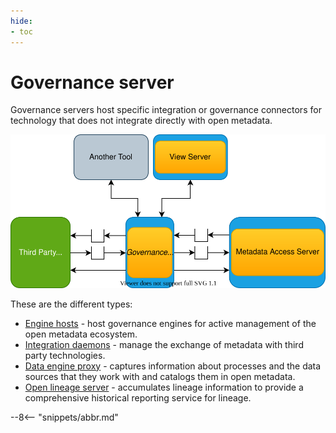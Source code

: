 ```yaml
---
hide:
- toc
---
```


<!-- SPDX-License-Identifier: CC-BY-4.0 -->
<!-- Copyright Contributors to the Egeria project 2020. -->

# Governance server

Governance servers host specific integration or governance connectors for technology that does
not integrate directly with open metadata.

![Governance server](governance-server.svg)

These are the different types:

- [Engine hosts](engine-host.md) - host governance engines for active management of the open metadata ecosystem.
- [Integration daemons](integration-daemon.md) - manage the exchange of metadata with third party technologies.
- [Data engine proxy](data-engine-proxy.md) - captures information about processes and the data sources that they work with and catalogs them in open metadata.
- [Open lineage server](open-lineage-server.md) - accumulates lineage information to provide a comprehensive historical reporting service for lineage.

--8<-- "snippets/abbr.md"
